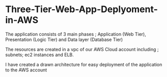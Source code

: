 # Three-Tier-Web-App-Deplyoment-in-AWS

The application consists of 3 main phases ; Application (Web Tier), Presentation (Logic Tier) and Data layer (Database Tier)

The resources are created in a vpc of our AWS Cloud account including ; subnets; ec2 instances and ELB.

I have created a drawn architecture for easy deployment of the application to the AWS account
